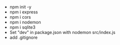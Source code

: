 - npm init -y
- npm i express
- npm i cors
- npm i nodemon
- npm i sqlite3
- Set "dev" in package.json with nodemon src/index.js
- add .gitignore